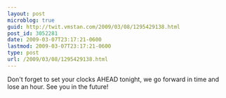 ```yaml
---
layout: post
microblog: true
guid: http://twit.vmstan.com/2009/03/08/1295429138.html
post_id: 3052281
date: 2009-03-07T23:17:21-0600
lastmod: 2009-03-07T23:17:21-0600
type: post
url: /2009/03/08/1295429138.html
---
```

Don't forget to set your clocks AHEAD tonight, we go forward in time and lose an hour. See you in the future!
